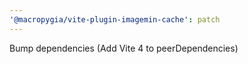 ```yaml
---
'@macropygia/vite-plugin-imagemin-cache': patch
---
```


Bump dependencies (Add Vite 4 to peerDependencies)
